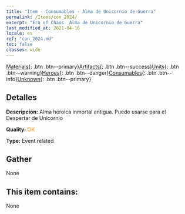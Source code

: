 ```yaml
---
title: "Item - Consumables - Alma de Unicornio de Guerra"
permalink: /Items/con_2024/
excerpt: "Era of Chaos  Alma de Unicornio de Guerra"
last_modified_at: 2021-04-16
locale: es
ref: "con_2024.md"
toc: false
classes: wide
---
```

 [Materials](/es/Items/){: .btn .btn--primary}[Artifacts](/es/Items/Artifacts/){: .btn .btn--success}[Units](/es/Items/Units/){: .btn .btn--warning}[Heroes](/es/Items/Heroes/){: .btn .btn--danger}[Consumables](/es/Items/Consumables/){: .btn .btn--info}[Unknown](/es/Items/Unknown/){: .btn .btn--primary}

## Detalles
 **Descripción:** Alma heroica inmortal antigua. Puede usarse para el Despertar de Unicornio

 **Quality:** <span style="color: #FF8C00">OK</span>

 **Type:** Event related

## Gather

  None

## This item contains:

  None

